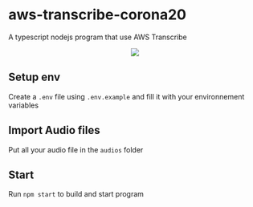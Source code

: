 # aws-transcribe-corona20

A typescript nodejs program that use AWS Transcribe

<p align="center">
    <img src="https://i.gyazo.com/2e30397bbf0b46c2e8fbd2090d2d11b5.png">
</p>

## Setup env

Create a `.env` file using `.env.example` and fill it with your environnement variables

## Import Audio files

Put all your audio file in the `audios` folder

## Start

Run `npm start` to build and start program
